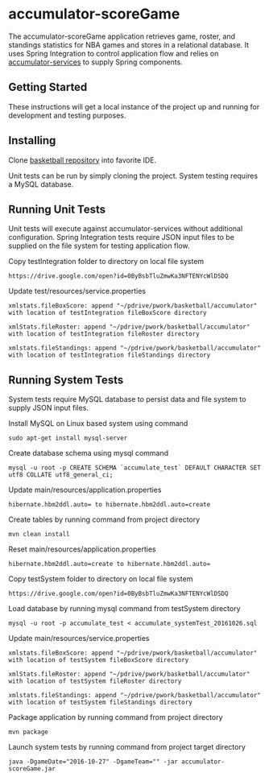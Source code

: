 # accumulator-scoreGame

The accumulator-scoreGame application retrieves game, roster, and standings statistics for NBA games and stores in a relational database.  It uses Spring Integration to control application flow and relies on [accumulator-services](id:https://github.com/pablote3/basketball/tree/master/accumulator/accumulator-services) to supply Spring components. 

## Getting Started

These instructions will get a local instance of the project up and running for development and testing purposes.

## Installing

Clone [basketball repository](id:https://github.com/pablote3/basketball) into favorite IDE.

Unit tests can be run by simply cloning the project.  System testing requires a MySQL database.

## Running Unit Tests

Unit tests will execute against accumulator-services without additional configuration.  Spring Integration tests require JSON input files to be supplied on the file system for testing application flow.

Copy testIntegration folder to directory on local file system

    https://drive.google.com/open?id=0ByBsbTluZmwKa3NFTENYcWlDSDQ

Update test/resources/service.properties

    xmlstats.fileBoxScore: append "~/pdrive/pwork/basketball/accumulator" with location of testIntegration fileBoxScore directory
    
    xmlStats.fileRoster: append "~/pdrive/pwork/basketball/accumulator" with location of testIntegration fileRoster directory
    
    xmlstats.fileStandings: append "~/pdrive/pwork/basketball/accumulator" with location of testIntegration fileStandings directory

## Running System Tests

System tests require MySQL database to persist data and file system to supply JSON input files.

Install MySQL on Linux based system using command

    sudo apt-get install mysql-server

Create database schema using mysql command

    mysql -u root -p CREATE SCHEMA `accumulate_test` DEFAULT CHARACTER SET utf8 COLLATE utf8_general_ci;

Update main/resources/application.properties

    hibernate.hbm2ddl.auto= to hibernate.hbm2ddl.auto=create
    
Create tables by running command from project directory

    mvn clean install
 
Reset main/resources/application.properties

    hibernate.hbm2ddl.auto=create to hibernate.hbm2ddl.auto=

Copy testSystem folder to directory on local file system

    https://drive.google.com/open?id=0ByBsbTluZmwKa3NFTENYcWlDSDQ

Load database by running mysql command from testSystem directory

    mysql -u root -p accumulate_test < accumulate_systemTest_20161026.sql

Update main/resources/service.properties

    xmlstats.fileBoxScore: append "~/pdrive/pwork/basketball/accumulator" with location of testSystem fileBoxScore directory
    
    xmlStats.fileRoster: append "~/pdrive/pwork/basketball/accumulator" with location of testSystem fileRoster directory
    
    xmlstats.fileStandings: append "~/pdrive/pwork/basketball/accumulator" with location of testSystem fileStandings directory
    
Package application by running command from project directory

    mvn package
    
Launch system tests by running command from project target directory
    
    java -DgameDate="2016-10-27" -DgameTeam="" -jar accumulator-scoreGame.jar
